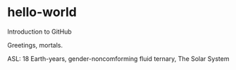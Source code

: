 # hello-world
Introduction to GitHub

Greetings, mortals.

ASL: 18 Earth-years, gender-noncomforming fluid ternary, The Solar System
